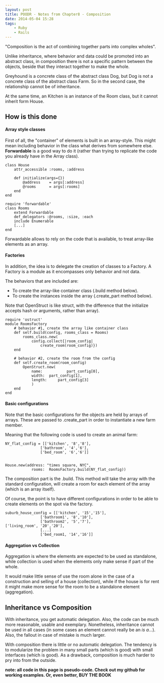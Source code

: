 ```yaml
---
layout: post
title: POODR - Notes from Chapter8 - Composition
date: 2014-05-04 15:28
tags: 
	- Ruby
	- Rails
---
```

"Composition is the act of combining together parts into complex wholes".

Unlike inheritance, where behavior and data could be promoted into an abstract class, in composition there is not a specific pattern between the objects, beside that they interact together to make the whole.

Greyhound is a concrete class of the abstract class Dog, but Dog is not a concrete class of the abstract class Farm. So in the second case, the relationship cannot be of inheritance.

At the same time, an Kitchen is an instance of the Room class, but it cannot inherit form House.

## How is this done
#### Array style classes
First of all, the "container" of elements is built in an array-style. This might mean including behavior in the class what derives from somewhere else. **Forwardable** is a good way to do it (rather than trying to replicate the code you already have in the Array class).


	class House
		attr_accessible :rooms, :address
		
		def initialize(args={})
			@address	= args[:address]
			@rooms 		= args[:rooms]
		end
	end
	
	require 'forwardable'
	class Rooms
		extend Forwardable
		def_delegators :@rooms, :size, :each
		include Enumerable
		[...]
	end

Forwardable allows to rely on the code that is available, to treat array-like elements as an array.

#### Factories
In addition, the idea is to delegate the creation of classes to a Factory. A Factory is a module as it encompasses only behavior and not data. 

The behaviors that are included are:

- To create the array-like container class (.build method below).
- To create the instances inside the array (.create_part method below).

Note that OpenStruct is like struct, with the difference that the initialize accepts hash or arguments, rather than array).


	require 'ostruct'
	module RoomsFactory
		# behavior #1, create the array like container class
		def self.build(config, rooms_class = Rooms)
			rooms_class.new(
				config.collect{|room_config|
					create_room(room_config)})
		end	

		# behavior #2, create the room from the config
		def self.create_room(room_config)
			OpenStruct.new(
				name: 			part_config[0],
				width: 	part_config[1],
				length: 	part_config[3]
				)
		end
	end


#### Basic configurations
Note that the basic configurations for the objects are held by arrays of arrays. These are passed to .create_part in order to instantiate a new farm member.

Meaning that the following code is used to create an animal farm:

	NY_flat_config = [['kitchen', '8','8'],
					['bathroom', '4','6'],
					['bed_room', '6','6']]
					
					
	House.new(address: "times square, NYC", 
				rooms: 	RoomsFactory.build(NY_flat_config))

The composition part is the .build. This method will take the array with the standard configuration, will create a room for each element of the array (which is an array itself).

Of course, the point is to have different configurations in order to be able to create elements on the spot via the factory.

	suburb_house_config = [['kitchen', '15','15'],
					['bathroom1', '8','10'],
					['bathroom2', '5','7'],							['living_room', '20','20'],
					[...]	
					['bed_room1, '14','16']]


#### Aggregation vs Collection

Aggregation is where the elements are expected to be used as standalone, while collection is used when the elements only make sense if part of the whole.

It would make little sense of use the room alone in the case of a construction and selling of a house (collection), while if the house is for rent it might make more sense for the room to be a standalone element (aggregation).

## Inheritance vs Composition

With inheritance, you get automatic delegation. Also, the code can be much more reasonable, usable and exemplary. Nonetheless, inheritance cannot be used in all cases (in some cases an element cannot really be an *is a...*).  Also, the fallout in case of mistake is much larger.

With composition there is little or no automatic delegation. The tendency is to modularize the problem in many small parts (which is good) with small interfaces (which is good). As a drawback, composition is much harder to pry into from the outside.

**note: all code in this page is pseudo-code. Check out my github for working examples. Or, even better, BUY THE BOOK**